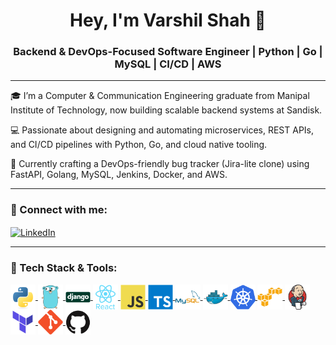 <h1 align="center">Hey, I'm Varshil Shah 👋</h1>
<h3 align="center">Backend & DevOps-Focused Software Engineer | Python | Go | MySQL | CI/CD | AWS</h3>

---

🎓 I’m a Computer & Communication Engineering graduate from Manipal Institute of Technology, now building scalable backend systems at Sandisk.

💻 Passionate about designing and automating microservices, REST APIs, and CI/CD pipelines with Python, Go, and cloud native tooling.

🚀 Currently crafting a DevOps-friendly bug tracker (Jira-lite clone) using FastAPI, Golang, MySQL, Jenkins, Docker, and AWS.

---

<h3 align="left">🔗 Connect with me:</h3>
<p align="left">
  <a href="https://linkedin.com/in/varshilshah-2002" target="blank">
    <img align="center" src="https://raw.githubusercontent.com/rahuldkjain/github-profile-readme-generator/master/src/images/icons/Social/linked-in-alt.svg" alt="LinkedIn" height="30" width="40" />
  </a>
</p>

---

<h3 align="left">🧰 Tech Stack & Tools:</h3>
<p align="left">
  <a href="https://www.python.org" target="_blank">
    <img align="center" src="https://raw.githubusercontent.com/devicons/devicon/master/icons/python/python-original.svg" alt="Python" width="40" height="40" />
  </a>
  <a href="https://golang.org" target="_blank">
    <img align="center" src="https://raw.githubusercontent.com/devicons/devicon/master/icons/go/go-original.svg" alt="Go" width="40" height="40" />
  </a>
  <a href="https://www.djangoproject.com" target="_blank">
    <img align="center" src="https://raw.githubusercontent.com/devicons/devicon/master/icons/django/django-original.svg" alt="Django" width="40" height="40" />
  </a>
  <a href="https://reactjs.org" target="_blank">
    <img align="center" src="https://raw.githubusercontent.com/devicons/devicon/master/icons/react/react-original-wordmark.svg" alt="React" width="40" height="40" />
  </a>
  <a href="https://developer.mozilla.org/en-US/docs/Web/JavaScript" target="_blank">
    <img align="center" src="https://raw.githubusercontent.com/devicons/devicon/master/icons/javascript/javascript-original.svg" alt="JavaScript" width="40" height="40" />
  </a>
  <a href="https://www.typescriptlang.org" target="_blank">
    <img align="center" src="https://raw.githubusercontent.com/devicons/devicon/master/icons/typescript/typescript-original.svg" alt="TypeScript" width="40" height="40" />
  </a>
  <a href="https://www.mysql.com" target="_blank">
    <img align="center" src="https://raw.githubusercontent.com/devicons/devicon/master/icons/mysql/mysql-original-wordmark.svg" alt="MySQL" width="40" height="40" />
  </a>
  <a href="https://www.docker.com" target="_blank">
    <img align="center" src="https://raw.githubusercontent.com/devicons/devicon/master/icons/docker/docker-original.svg" alt="Docker" width="40" height="40" />
  </a>
  <a href="https://kubernetes.io" target="_blank">
    <img align="center" src="https://raw.githubusercontent.com/devicons/devicon/master/icons/kubernetes/kubernetes-plain.svg" alt="Kubernetes" width="40" height="40" />
  </a>
  <a href="https://aws.amazon.com" target="_blank">
    <img align="center" src="https://raw.githubusercontent.com/devicons/devicon/master/icons/amazonwebservices/amazonwebservices-original.svg" alt="AWS" width="40" height="40" />
  </a>
  <a href="https://www.jenkins.io" target="_blank">
    <img align="center" src="https://raw.githubusercontent.com/devicons/devicon/master/icons/jenkins/jenkins-original.svg" alt="Jenkins" width="40" height="40" />
  </a>
  <a href="https://www.terraform.io" target="_blank">
    <img align="center" src="https://raw.githubusercontent.com/devicons/devicon/master/icons/terraform/terraform-original.svg" alt="Terraform" width="40" height="40" />
  </a>
  <a href="https://git-scm.com" target="_blank">
    <img align="center" src="https://raw.githubusercontent.com/devicons/devicon/master/icons/git/git-original.svg" alt="Git" width="40" height="40" />
  </a>
  <a href="https://github.com" target="_blank">
    <img align="center" src="https://raw.githubusercontent.com/devicons/devicon/master/icons/github/github-original.svg" alt="GitHub" width="40" height="40" />
  </a>
</p>
